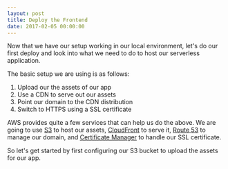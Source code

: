 ```yaml
---
layout: post
title: Deploy the Frontend
date: 2017-02-05 00:00:00
---
```


Now that we have our setup working in our local environment, let's do our first deploy and look into what we need to do to host our serverless application.

The basic setup we are using is as follows:

1. Upload our the assets of our app
2. Use a CDN to serve out our assets
3. Point our domain to the CDN distribution
4. Switch to HTTPS using a SSL certificate

AWS provides quite a few services that can help us do the above. We are going to use [S3](https://aws.amazon.com/s3/) to host our assets, [CloudFront](https://aws.amazon.com/cloudfront/) to serve it, [Route 53](https://aws.amazon.com/route53/) to manage our domain, and [Certificate Manager](https://aws.amazon.com/certificate-manager/) to handle our SSL certificate.

So let's get started by first configuring our S3 bucket to upload the assets for our app.
